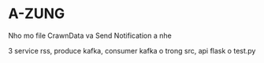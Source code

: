 # A-ZUNG

Nho mo file CrawnData va Send Notification a nhe

3 service rss, produce kafka, consumer kafka o trong src, api flask o test.py
